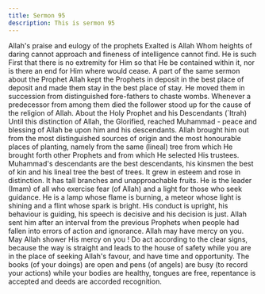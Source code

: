 ```yaml
---
title: Sermon 95
description: This is sermon 95
---
```


Allah's praise and eulogy of the prophets
Exalted is Allah Whom heights of daring cannot approach and fineness of intelligence cannot
find. He is such First that there is no extremity for Him so that He be contained within it, nor
is there an end for Him where would cease.
A part of the same sermon about the Prophet
Allah kept the Prophets in deposit in the best place of deposit and made them stay in the best
place of stay. He moved them in succession from distinguished fore-fathers to chaste wombs.
Whenever a predecessor from among them died the follower stood up for the cause of the
religion of Allah.
About the Holy Prophet and his Descendants (`Itrah)
Until this distinction of Allah, the Glorified, reached Muhammad - peace and blessing of
Allah be upon him and his descendants. Allah brought him out from the most distinguished
sources of origin and the most honourable places of planting, namely from the same (lineal)
tree from which He brought forth other Prophets and from which He selected His trustees.
Muhammad's descendants are the best descendants, his kinsmen the best of kin and his lineal
tree the best of trees. It grew in esteem and rose in distinction. It has tall branches and
unapproachable fruits.
He is the leader (Imam) of all who exercise fear (of Allah) and a light for those who seek
guidance. He is a lamp whose flame is burning, a meteor whose light is shining and a flint
whose spark is bright. His conduct is upright, his behaviour is guiding, his speech is decisive
and his decision is just.
Allah sent him after an interval from the previous Prophets when people had fallen into errors
of action and ignorance. Allah may have mercy on you.
May Allah shower His mercy on you ! Do act according to the clear signs, because the way is
straight and leads to the house of safety while you are in the place of seeking Allah's favour,
and have time and opportunity.
The books (of your doings) are open and pens (of angels) are busy (to record your actions)
while your bodies are healthy, tongues are free, repentance is accepted and deeds are
accorded recognition.